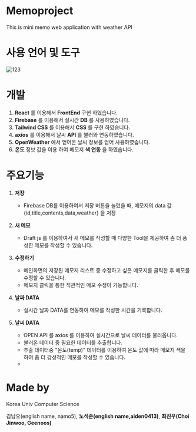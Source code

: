 # Memoproject

This is mini memo web application with weather API

# 사용 언어 및 도구

![123](https://user-images.githubusercontent.com/84571770/122160582-24610680-ceab-11eb-9349-9bab800fcdee.png)


# 개발
 1. **React** 를 이용해서 **FrontEnd** 구현 하였습니다.
 2. **Firebase** 를 이용해서 실시간 **DB** 를 사용하였습니다.
 3. **Tailwind CSS** 를 이용해서 **CSS** 를 구현 하였습니다.
 4. **axios** 를 이용해서 날씨 **API** 를 불러와 연동하였습니다.
 5. **OpenWeather** 에서 얻어온 날씨 정보를 얻어 사용하였습니다.
 6. **온도** 정보 값을 이용 하여 메모지 **색 연동** 을 하였습니다.

# 주요기능
 1. **저장**
    - Firebase DB를 이용하여서 저장 버튼을 눌렀을 때, 메모지의 data 값 {id,title,contents,data,weather} 을 저장
 2. **새 메모**
    - Draft js 를 이용하여서 새 메모를 작성할 때 다양한 Tool을 제공하여 좀 더 풍성한 메모를 작성할 수 있습니다.
 3. **수정하기**
    - 메인화면의 저장된 메모지 리스트 중 수정하고 싶은 메모지를 클릭한 후 메모를 수정할 수 있습니다.
    - 메모지 클릭을 통한 직관적인 메모 수정이 가능합니다.
 4. **날짜 DATA**
    - 실시간 날짜 DATA를 연동하여 메모를 작성한 시간을 기록합니다.

 5. **날씨 DATA**
    - OPEN API 를 axios 를 이용하여 실시간으로 날씨 데이터를 불러옵니다.
    - 불러온 데이터 중 필요한 데이터를 추출합니다.
    - 추출 데이터중 "온도(temp)" 데이터를 이용하여 온도 값에 따라 메모지 색을 하여 좀 더 감성적인 메모를 작성할 수 있습니다.
    - 
# Made by

Korea Univ Computer Science

김남오(english name, namo5), **노석준(english name,aiden0413)**, **최진우(Choi Jinwoo, Geenoos)**


